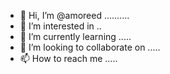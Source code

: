 - 👋 Hi, I’m @amoreed ..........
- 👀 I’m interested in ..
- 🌱 I’m currently learning .....
- 💞️ I’m looking to collaborate on .....
- 📫 How to reach me .....

<!---
amoreed/amoreed is a ✨ special ✨ repository because its `README.md` (this file) appears on your GitHub profile.
You can click the Preview link to take a look at your changes.
--->
